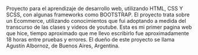 Proyecto para el aprendizaje de desarrollo web, utilizando HTML, CSS Y SCSS, con algunas frameworks como BOOTSTRAP.
El proyecto trata sobre un Ecommerce, utilizando conocimientos que fui adoptando a medida del transcurso de las clases y videos de youtube.
Esta es mi primer pagina web que hice, tiempo aproximado que me llevo escribirlo fue aproximadamente 18 horas entre pruebas y errores.
El dueño de este proyecto se llama Agustín Albornoz, de Buenos Aires, Argentina.